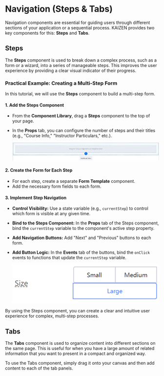 # Navigation (Steps & Tabs)

Navigation components are essential for guiding users through different sections of your application or a sequential process. KAIZEN provides two key components for this: **Steps** and **Tabs**.

## Steps

The **Steps** component is used to break down a complex process, such as a form or a wizard, into a series of manageable steps. This improves the user experience by providing a clear visual indicator of their progress.

### Practical Example: Creating a Multi-Step Form

In this tutorial, we will use the **Steps** component to build a multi-step form.

#### 1. Add the Steps Component

-   From the **Component Library**, drag a **Steps** component to the top of your page.
-   In the **Props** tab, you can configure the number of steps and their titles (e.g., "Course Info," "Instructor Particulars," etc.).

    ![Configuring the Steps Component](../assets/components/navigation/image_20.jpeg)

#### 2. Create the Form for Each Step

-   For each step, create a separate **Form Template** component.
-   Add the necessary form fields to each form.

#### 3. Implement Step Navigation

-   **Control Visibility:** Use a state variable (e.g., `currentStep`) to control which form is visible at any given time.
-   **Bind to the Steps Component:** In the **Props** tab of the Steps component, bind the `currentStep` variable to the component's active step property.
-   **Add Navigation Buttons:** Add "Next" and "Previous" buttons to each form.
-   **Add Button Logic:** In the **Events** tab of the buttons, bind the `onClick` events to functions that update the `currentStep` variable.

    ![Adding Navigation Buttons](../assets/components/navigation/image_22.png)

By using the Steps component, you can create a clear and intuitive user experience for complex, multi-step processes.

## Tabs

The **Tabs** component is used to organize content into different sections on the same page. This is useful for when you have a large amount of related information that you want to present in a compact and organized way.

To use the Tabs component, simply drag it onto your canvas and then add content to each of the tab panels.
